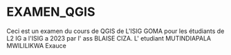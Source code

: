 # EXAMEN_QGIS
Ceci est un examen du cours de QGIS de L'ISIG GOMA pour les étudiants de L2 IG a l'ISIG a 2023 par l' ass BLAISE CIZA. L' etudiant MUTINDIAPALA MWILILIKWA Exauce
